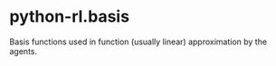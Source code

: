 python-rl.basis
=========

Basis functions used in function (usually linear) approximation by the agents.
